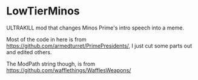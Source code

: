 # LowTierMinos
ULTRAKILL mod that changes Minos Prime's intro speech into a meme.

Most of the code in here is from https://github.com/armedturret/PrimePresidents/, I just cut some parts out and edited others.

The ModPath string though, is from https://github.com/wafflethings/WafflesWeapons/
